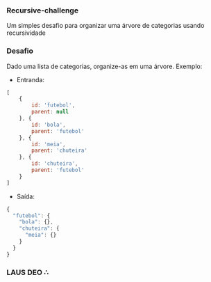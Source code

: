 ### Recursive-challenge
Um simples desafio para organizar uma árvore de categorias usando recursividade

### Desafio
Dado uma lista de categorias, organize-as em uma árvore. Exemplo:
 - Entranda:
```javascript
[
    {
        id: 'futebol',
        parent: null
    }, {
        id: 'bola',
        parent: 'futebol'
    }, {
        id: 'meia',
        parent: 'chuteira'
    }, {
        id: 'chuteira',
        parent: 'futebol'
    }
]
```

 - Saída:
```javascript
{
  "futebol": {
    "bola": {},
    "chuteira": {
      "meia": {}
    }
  }
}
```

### LAUS DEO ∴

